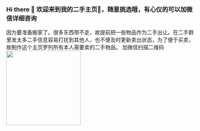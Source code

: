 ### Hi there 👋 欢迎来到我的二手主页🦆，随意挑选哦，有心仪的可以加微信详细咨询
因为要准备搬家了。很多东西带不走，故提前把一些物品作为二手出让。在二手群里发太多二手信息容易打扰到其他人，也不便及时更新卖出状态，为了便于买卖，故制作这个主页罗列所有本人需要卖的二手物品。
加微信扫描二维码
<img src="https://user-images.githubusercontent.com/39651612/116805668-7f88a500-ab5a-11eb-9eef-dbeae6d9448c.jpg"  height="200" width="200" align="middle" />



